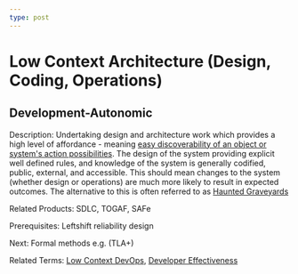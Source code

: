 ```yaml
---
type: post
---
```

# Low Context Architecture (Design, Coding, Operations)

## Development-Autonomic

Description: Undertaking design and architecture work which provides a high level of affordance - meaning [easy discoverability of an object or system's action possibilities](https://en.wikipedia.org/wiki/Affordance#As_perceived_action_possibilities). The design of the system providing explicit well defined rules, and knowledge of the system is generally codified, public, external, and accessible. This should mean changes to the system (whether design or operations) are much more likely to result in expected outcomes. The alternative to this is often referred to as [Haunted Graveyards](https://www.usenix.org/sites/default/files/conference/protected-files/srecon17americas_slides_reese.pdf)

Related Products: SDLC, TOGAF, SAFe

Prerequisites: Leftshift reliability design

Next: Formal methods e.g. (TLA+)

Related Terms: [Low Context DevOps](https://www.usenix.org/publications/loginonline/low-context-devops), [Developer Effectiveness](https://martinfowler.com/articles/developer-effectiveness.html)
